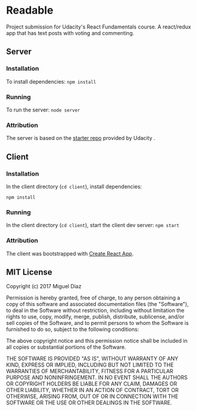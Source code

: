 # Readable

Project submission for Udacity's React Fundamentals course.
A react/redux app that has text posts with voting and commenting.

## Server

### Installation
To install dependencies:
`npm install`

### Running
To run the server:
`node server`

### Attribution
The server is based on the [starter repo](https://github.com/udacity/reactnd-project-readable-starter
) provided by Udacity .

## Client
### Installation

In the client directory (`cd client`), install dependencies:

`npm install`

### Running
In the client directory (`cd client`), start the client dev server:
`npm start`

### Attribution

The client was bootstrapped with [Create React App](https://github.com/facebookincubator/create-react-app).


## MIT License

Copyright (c) 2017 Miguel Diaz

Permission is hereby granted, free of charge, to any person obtaining a copy
of this software and associated documentation files (the "Software"), to deal
in the Software without restriction, including without limitation the rights
to use, copy, modify, merge, publish, distribute, sublicense, and/or sell
copies of the Software, and to permit persons to whom the Software is
furnished to do so, subject to the following conditions:

The above copyright notice and this permission notice shall be included in all
copies or substantial portions of the Software.

THE SOFTWARE IS PROVIDED "AS IS", WITHOUT WARRANTY OF ANY KIND, EXPRESS OR
IMPLIED, INCLUDING BUT NOT LIMITED TO THE WARRANTIES OF MERCHANTABILITY,
FITNESS FOR A PARTICULAR PURPOSE AND NONINFRINGEMENT. IN NO EVENT SHALL THE
AUTHORS OR COPYRIGHT HOLDERS BE LIABLE FOR ANY CLAIM, DAMAGES OR OTHER
LIABILITY, WHETHER IN AN ACTION OF CONTRACT, TORT OR OTHERWISE, ARISING FROM,
OUT OF OR IN CONNECTION WITH THE SOFTWARE OR THE USE OR OTHER DEALINGS IN THE
SOFTWARE.
